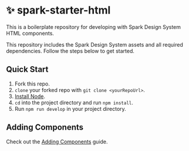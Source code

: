 # ✨ spark-starter-html
This is a boilerplate repository for developing with Spark Design System HTML components.

This repository includes the Spark Design System assets and all required dependencies. Follow the steps below to get started.

## Quick Start

1. Fork this repo.
1. `clone` your forked repo with `git clone <yourRepoUrl>`.
1. [Install Node](https://nodejs.org/en/).
1. `cd` into the project directory and run `npm install`.
1. Run `npm run develop` in your project directory.

## Adding Components

Check out the [Adding Components](https://sparkdesignsystem.com/installing-spark/html-add-components) guide.